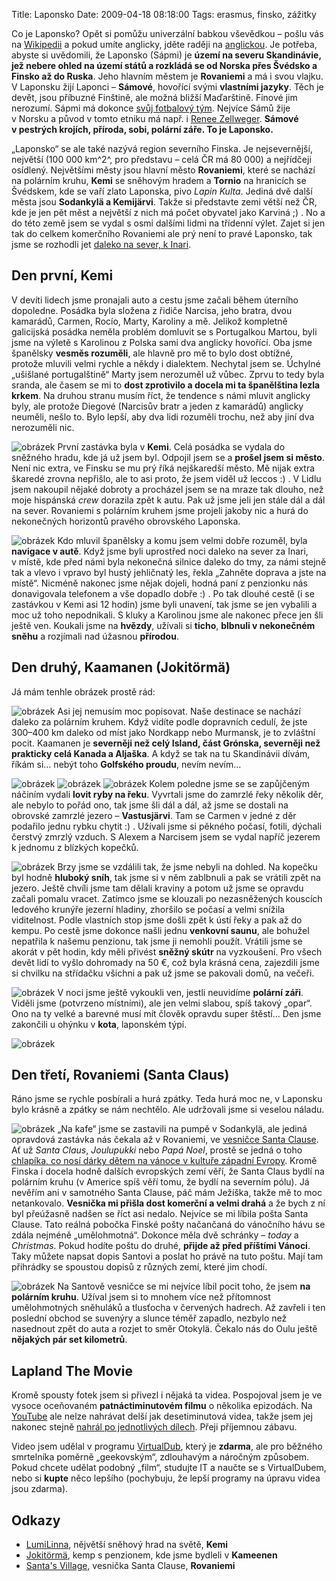 Title: Laponsko
Date: 2009-04-18 08:18:00
Tags: erasmus, finsko, zážitky

Co je Laponsko? Opět si pomůžu univerzální babkou vševědkou – pošlu
vás na [Wikipedii](http://cs.wikipedia.org/wiki/Laponsko) a pokud
umíte anglicky, jděte raději na
[anglickou](http://en.wikipedia.org/wiki/Sápmi_(area)). Je potřeba,
abyste si uvědomili, že Laponsko (Sápmi) je
**území na severu Skandinávie, jež nebere ohled na území států a rozkládá se od Norska přes Švédsko a Finsko až do Ruska**.
Jeho hlavním městem je **Rovaniemi** a má i svou vlajku. V Laponsku
žijí Laponci – **Sámové**, hovořící svými **vlastními jazyky**.
Těch je devět, jsou příbuzné Finštině, ale možná bližší Maďarštině.
Finové jim nerozumí. Sápmi má dokonce
[svůj fotbalový tým](http://en.wikipedia.org/wiki/Sápmi_national_football_team).
Nejvíce Sámů žije v Norsku a původ v tomto etniku má např.
i [Renee Zellweger](http://en.wikipedia.org/wiki/Sami_people).
**Sámové v pestrých krojích, příroda, sobi, polární záře. To je Laponsko.**

„Laponsko“ se ale také nazývá region severního Finska. Je
nejsevernější, největší (100 000 km^2^, pro představu – celá ČR má
80 000) a nejřídčeji osídlený. Největšími městy jsou hlavní město
**Rovaniemi**, které se nachází na polárním kruhu, **Kemi** se
sněhovým hradem a **Tornio** na hranicích se Švédskem, kde se vaří
zlato Laponska, pivo *Lapin Kulta*. Jediná dvě další města jsou
**Sodankylä a Kemijärvi**. Takže si představte zemi větší než ČR,
kde je jen pět měst a největší z nich má počet obyvatel jako
Karviná ;) . No a do této země jsem se vydal s osmi dalšími lidmi
na třídenní výlet. Zajet si jen tak do celkem komerčního Rovaniemi
ale prý není to pravé Laponsko, tak jsme se rozhodli jet
[daleko na sever, k Inari](http://maps.google.com/maps?f=q&source=s_q&hl=cs&geocode=&q=Inari,+Finsko&sll=68.903097,27.026367&sspn=4.1971,18.874512&ie=UTF8&ll=68.982046,27.026367&spn=1.994404,9.437256&t=h&z=7&iwloc=A).

## Den první, Kemi

V devíti lidech jsme pronajali auto a cestu jsme začali během
úterního dopoledne. Posádka byla složena z řidiče Narcisa, jeho
bratra, dvou kamarádů, Carmen, Rocío, Marty, Karoliny a mě. Jelikož
kompletně galicijská posádka neměla problém domluvit se
s Portugalkou Martou, byli jsme na výletě s Karolinou z Polska sami
dva anglicky hovořící. Oba jsme španělsky **vesměs rozuměli**, ale
hlavně pro mě to bylo dost obtížné, protože mluvili velmi rychle a
někdy i dialektem. Nechytal jsem se. Úchylné „ušišlané
portugalštině“ Marty jsem nerozuměl už vůbec. Zprvu to tedy byla
sranda, ale časem se mi to
**dost zprotivilo a docela mi ta španělština lezla krkem**. Na
druhou stranu musím říct, že tendence s námi mluvit anglicky byly,
ale protože Diegové (Narcisův bratr a jeden z kamarádů) anglicky
neuměli, nešlo to. Bylo lepší, aby dva lidi rozuměli trochu, než
aby jiní dva nerozuměli nic.

![obrázek](images/95.jpg)
První zastávka byla v **Kemi**. Celá posádka se vydala do sněžného
hradu, kde já už jsem byl. Odpojil jsem se a
**prošel jsem si město**. Není nic extra, ve Finsku se mu prý říká
nejškaredší město. Mě nijak extra škaredé zrovna nepřišlo, ale to
asi proto, že jsem viděl už leccos :) . V Lidlu jsem nakoupil
nějaké dobroty a procházel jsem se na mraze tak dlouho, než moje
hispánská *crew* dorazila zpět k autu. Pak už jsme jeli jen stále
dál a dál na sever. Rovaniemi s polárním kruhem jsme projeli jakoby
nic a hurá do nekonečných horizontů pravého obrovského Laponska.

![obrázek](images/96.jpg)
Kdo mluvil španělsky a komu jsem velmi dobře rozuměl, byla
**navigace v autě**. Když jsme byli uprostřed noci daleko na sever
za Inari, v místě, kde před námi byla nekonečná silnice daleko do
tmy, za námi stejně tak a vlevo i vpravo byl hustý jehličnatý les,
řekla „Zahněte doprava a jste na místě“. Nicméně nakonec jsme nějak
dojeli, hodná paní z penzionku nás donavigovala telefonem a vše
dopadlo dobře :) . Po tak dlouhé cestě (i se zastávkou v Kemi asi
12 hodin) jsme byli unavení, tak jsme se jen vybalili a moc už toho
nepodnikali. S kluky a Karolinou jsme ale nakonec přece jen šli
ještě ven. Koukali jsme na **hvězdy**, užívali si **ticho**,
**blbnuli v nekonečném sněhu** a rozjímali nad úžasnou
**přírodou**.

## Den druhý, Kaamanen (Jokitörmä)

Já mám tenhle obrázek prostě rád:

![obrázek](images/97.jpg)
Asi jej nemusím moc popisovat. Naše destinace se nachází daleko za
polárním kruhem. Když vidíte podle dopravních cedulí, že jste
300–400 km daleko od míst jako Nordkapp nebo Murmansk, je to
zvláštní pocit. Kaamanen je
**severněji než celý Island, část Grónska, severněji než prakticky celá Kanada a Aljaška**.
A když se tak na tu Skandinávii dívám, říkám si… nebýt toho
**Golfského proudu**, nevím nevím…

![obrázek](images/98.jpg)
![obrázek](images/99.jpg)
![obrázek](images/101.jpg)
Kolem poledne jsme se se zapůjčeným náčiním vydali
**lovit ryby na řeku**. Vyvrtali jsme do zamrzlé řeky několik děr,
ale nebylo to pořád ono, tak jsme šli dál a dál, až jsme se dostali
na obrovské zamrzlé jezero – **Vastusjärvi**. Tam se Carmen v jedné
z děr podařilo jednu rybku chytit :) . Užívali jsme si pěkného
počasí, fotili, dýchali čerstvý zmrzlý vzduch. S Alexem a Narcisem
jsem se vydal napříč jezerem k jednomu z blízkých kopečků.

![obrázek](images/100.jpg)
Brzy jsme se vzdálili tak, že jsme nebyli na dohled. Na kopečku byl
hodně **hluboký sníh**, tak jsme si v něm zablbnuli a pak se
vrátili zpět na jezero. Ještě chvíli jsme tam dělali kraviny a
potom už jsme se opravdu začali pomalu vracet. Zatímco jsme se
klouzali po nezasněžených kouscích ledového krunýře jezerní
hladiny, zhoršilo se počasí a velmi snížila viditelnost. Podle
vlastních stop jsme došli zpět k ústí řeky a pak až do kempu. Po
cestě jsme dokonce našli jednu **venkovní saunu**, ale bohužel
nepatřila k našemu penzionu, tak jsme ji nemohli použít. Vrátili
jsme se akorát v pět hodin, kdy měli přivést **sněžný skútr** na
vyzkoušení. Pro všech devět lidí to vyšlo dohromady na 50 €, což
byla krásná cena, zajezdili jsme si chvilku na střídačku všichni a
pak už jsme se pakovali domů, na večeři.

![obrázek](images/102.jpg)
V noci jsme ještě vykoukli ven, jestli neuvidíme **polární záři**.
Viděli jsme (potvrzeno místními), ale jen velmi slabou, spíš takový
„opar“. Ono na ty velké a barevné musí mít člověk opravdu super
štěstí… Den jsme zakončili u ohýnku v **kota**, laponském týpí.

![obrázek](images/103.jpg)
## Den třetí, Rovaniemi (Santa Claus)

Ráno jsme se rychle posbírali a hurá zpátky. Teda hurá moc ne,
v Laponsku bylo krásně a zpátky se nám nechtělo. Ale udržovali jsme
si veselou náladu.

![obrázek](images/104.jpg)
„Na kafe“ jsme se zastavili na pumpě v Sodankylä, ale jediná
opravdová zastávka nás čekala až v Rovaniemi, ve
[vesničce Santa Clause](http://en.wikipedia.org/wiki/Santa_Claus_Village).
Ať už *Santa Claus*, *Joulupukki* nebo *Papá Noel*, prostě se jedná
o toho
[chlapíka, co nosí dárky dětem na vánoce v kultuře západní Evropy](http://en.wikipedia.org/wiki/Father_Christmas).
Kromě Finska i docela hodně dalších evropských zemí věří, že Santa
Claus bydlí na polárním kruhu (v Americe spíš věří tomu, že bydlí
na severním pólu). Já nevěřím ani v samotného Santa Clause, páč mám
Ježíška, takže mě to moc netankovalo.
**Vesnička mi přišla dost komerční a velmi drahá** a že bych z ní
byl přeúžasně nadšen se říct asi nedalo. Nejvíce se mi líbila pošta
Santa Clause. Tato reálná pobočka Finské pošty načančaná do
vánočního hávu se zdála nejméně „umělohmotná“. Dokonce měla dvě
schránky – *today* a *Christmas*. Pokud hodíte poštu do druhé,
**přijde až před příštími Vánoci**. Taky můžete napsat dopis
Santovi a poslat ho právě na tuto poštu. Mají tam přihrádky se
spoustou dopisů z různých zemí, které jim chodí.

![obrázek](images/105.jpg)
Na Santově vesničce se mi nejvíce líbil pocit toho, že jsem
**na polárním kruhu**. Užíval jsem si to mnohem více než přítomnost
umělohmotných sněhuláků a tlusťocha v červených hadrech. Až zavřeli
i ten poslední obchod se suvenýry a slunce téměř zapadlo, nezbylo
než nasednout zpět do auta a rozjet to směr Otokylä. Čekalo nás do
Oulu ještě **nějakých pár set kilometrů**.

## Lapland The Movie

Kromě spousty fotek jsem si přivezl i nějaká ta videa. Pospojoval
jsem je ve vysoce oceňovaném **patnáctiminutovém filmu** o několika
epizodách. Na [YouTube](http://www.youtube.com/user/KaniiniLM) ale
nelze nahrávat delší jak desetiminutová videa, takže jsem jej
nakonec stejně
[nahrál po jednotlivých dílech](http://www.youtube.com/view_play_list?p=D60FA75FFB9220F0).
Přeji příjemnou zábavu.

Video jsem udělal v programu
[VirtualDub](http://www.virtualdub.org/), který je **zdarma**, ale
pro běžného smrtelníka poměrně „geekovským“, zdlouhavým a náročným
způsobem. Pokud chcete udělat podobný „film“, studujte IT a naučte
se s VirtualDubem, nebo si **kupte** něco lepšího (pochybuju, že
lepší programy na úpravu videa jsou zdarma).

## Odkazy

-   [LumiLinna](http://www.snowcastle.net/en/), nějvětší sněhový
    hrad na světě, **Kemi**
-   [Jokitörmä](http://www.jokitorma.net/en/), kemp s penzionem,
    kde jsme bydleli v **Kameenen**
-   [Santa's Village](http://www.santaclausvillage.info/eng/village.htm),
    vesnička Santa Clause, **Rovaniemi**